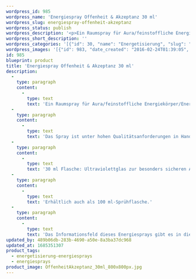 ```yaml
---
wordpress_id: 985
wordpress_name: 'Energiespray Offenheit & Akzeptanz 30 ml'
wordpress_slug: energiespray-offenheit-akzeptanz
wordpress_status: publish
wordpress_description: '<p>Ein Raumspray für Aura/feinstoffliche Energiekörper/Energiefelder in Räumen mit einem aktivierbaren Informationsfeld zu Offenheit und Akzeptanz (inkl. Loslassen) sowie dem energetischen Zugang zu den dazugehörigen universellen Wissenspools.</p><p>Das Spray ist unter hohen Qualitätsanforderungen in Handarbeit in Deutschland hergestellt aus mehrfach gereinigtem und energetisiertem Wasser (76%, konserviert mit 96%igem Weingeist (24%). Abgestimmt auf die Energie ist die Komposition von naturreinen ätherischen Ölen* (Duftrichtung: zitrusartig, frisch).</p><p>30 ml Flasche: Ultraviolettglas zur besonders sicheren Aufbewahrung mit hochwertigem, goldfarbenen Metallpumpzerstäuber (Steigrohr: Plastik). Etikett: Wasserfest, leicht energetisiert mit dem Informationsfeld des Airsprays.</p><p>Erhältlich auch als 100 ml-Sprühflasche.</p><p>Das Informationsfeld dieses Energiesprays gibt es in diesem Shop auch als <a href="https://my.feenbaum.de/produkt-kategorie/energiebilder/fotokarten/energetisierung-fotokarten/">Fotokarte</a>, <a href="https://my.feenbaum.de/produkt-kategorie/energiebilder/wandbilder/energetisierung/">Wandbild</a> und <a href="https://my.feenbaum.de/produkt-kategorie/energiekissen/energetisierung-energiekissen/">Energiekissen</a></p><p><a href="https://my.feenbaum.de/anwendung-energiesprays/">Anwendungshinweise</a></p>'
wordpress_short_description: ''
wordpress_categories: '[{"id": 30, "name": "Energetisierung", "slug": "energetisierung-energiesprays"}, {"id": 29, "name": "Energiesprays", "slug": "energiesprays"}]'
wordpress_images: '[{"id": 983, "date_created": "2016-02-24T01:39:05", "date_created_gmt": "2016-02-23T23:39:05", "date_modified": "2016-03-28T14:37:35", "date_modified_gmt": "2016-03-28T10:37:35", "src": "https://my.feenbaum.de/wp-content/uploads/2016/02/OffenheitAkzeptanz_30ml_800x800px.jpg", "name": "OffenheitAkzeptanz_30ml_800x800px", "alt": ""}, {"id": 1008, "date_created": "2016-02-25T01:53:25", "date_created_gmt": "2016-02-24T23:53:25", "date_modified": "2016-03-28T15:34:38", "date_modified_gmt": "2016-03-28T11:34:38", "src": "https://my.feenbaum.de/wp-content/uploads/2016/02/18-Offenheit-Akzeptanz_800x800-W-1.jpg", "name": "18-Offenheit-Akzeptanz_800x800-W", "alt": ""}]'
id: 985
blueprint: product
title: 'Energiespray Offenheit & Akzeptanz 30 ml'
description:
  -
    type: paragraph
    content:
      -
        type: text
        text: 'Ein Raumspray für Aura/feinstoffliche Energiekörper/Energiefelder in Räumen mit einem aktivierbaren Informationsfeld zu Offenheit und Akzeptanz (inkl. Loslassen) sowie dem energetischen Zugang zu den dazugehörigen universellen Wissenspools.'
  -
    type: paragraph
    content:
      -
        type: text
        text: 'Das Spray ist unter hohen Qualitätsanforderungen in Handarbeit in Deutschland hergestellt aus mehrfach gereinigtem und energetisiertem Wasser (76%, konserviert mit 96%igem Weingeist (24%). Abgestimmt auf die Energie ist die Komposition von naturreinen ätherischen Ölen* (Duftrichtung: zitrusartig, frisch).'
  -
    type: paragraph
    content:
      -
        type: text
        text: '30 ml Flasche: Ultraviolettglas zur besonders sicheren Aufbewahrung mit hochwertigem, goldfarbenen Metallpumpzerstäuber (Steigrohr: Plastik). Etikett: Wasserfest, leicht energetisiert mit dem Informationsfeld des Airsprays.'
  -
    type: paragraph
    content:
      -
        type: text
        text: 'Erhältlich auch als 100 ml-Sprühflasche.'
  -
    type: paragraph
    content:
      -
        type: text
        text: 'Das Informationsfeld dieses Energiesprays gibt es in diesem Shop auch als Fotokarte, Wandbild und Energiekissen'
updated_by: 489b06db-283b-4690-a50e-8a3ba37dc968
updated_at: 1685351307
product_tags:
  - energetisierung-energiesprays
  - energiesprays
product_image: OffenheitAkzeptanz_30ml_800x800px.jpg
---
```

